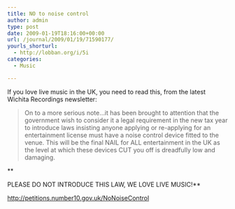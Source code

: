 ```yaml
---
title: NO to noise control
author: admin
type: post
date: 2009-01-19T18:16:00+00:00
url: /journal/2009/01/19/71590177/
yourls_shorturl:
  - http://lobban.org/i/5i
categories:
  - Music

---
```

If you love live music in the UK, you need to read this, from the latest Wichita Recordings newsletter:

> On to a more serious note…it has been brought to attention that the government wish to consider it a legal requirement in the new tax year to introduce laws insisting anyone applying or re-applying for an entertainment license must have a noise control device fitted to the venue. This will be the final NAIL for ALL entertainment in the UK as the level at which these devices CUT you off is dreadfully low and damaging.

**
  
PLEASE DO NOT INTRODUCE THIS LAW, WE LOVE LIVE MUSIC!**

[][1]<http://petitions.number10.gov.uk/NoNoiseControl>

 [1]: http://petitions.number10.gov.uk/NoNoiseControl